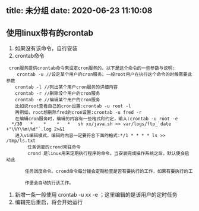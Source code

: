 title: 未分组
date: 2020-06-23 11:10:08
---------
## 使用linux带有的crontab
1. 如果没有该命令，自行安装
2. crontab命令
```
 cron服务提供crontab命令来设定cron服务的，以下是这个命令的一些参数与说明:
    crontab -u //设定某个用户的cron服务，一般root用户在执行这个命令的时候需要此参数  
　　crontab -l //列出某个用户cron服务的详细内容
　　crontab -r //删除没个用户的cron服务
　　crontab -e //编辑某个用户的cron服务
　　比如说root查看自己的cron设置:crontab -u root -l
　　再例如，root想删除fred的cron设置:crontab -u fred -r
　　在编辑cron服务时，编辑的内容有一些格式和约定，输入:crontab -u root -e
  */30   *    *    *   *   sh xx/java.sh >> var/logs/ftp_`date +"\%Y\%m\%d"`.log 2>&1
　　进入vi编辑模式，编辑的内容一定要符合下面的格式:*/1 * * * * ls >> /tmp/ls.txt
        任务调度的crond常驻命令
        crond 是linux用来定期执行程序的命令。当安装完成操作系统之后，默认便会启动此  

       任务调度命令。crond命令每分锺会定期检查是否有要执行的工作，如果有要执行的工

       作便会自动执行该工作。
```

1. 新增一条一般使用 crontab -u xx -e ；这里编辑的是该用户的定时任务
1. 编辑完后重启，将会开始运行